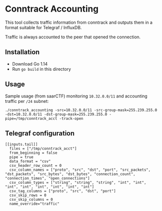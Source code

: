 Conntrack Accounting
====================

This tool collects traffic information from conntrack and outputs them in a format suitable for Telegraf / InfluxDB.

Traffic is always accounted to the peer that opened the connection.


Installation
------------
- Download Go 1.14
- Run `go build` in this directory


Usage
-----
Sample usage (from saarCTF) monitoring `10.32.0.0/11` and accounting traffic per `/24` subnet:

`./conntrack_accounting -src=10.32.0.0/11 -src-group-mask=255.239.255.0 -dst=10.32.0.0/11 -dst-group-mask=255.239.255.0 -pipe=/tmp/conntrack_acct -track-open`


Telegraf configuration
----------------------
```
[[inputs.tail]]
  files = ["/tmp/conntrack_acct"]
  from_beginning = false
  pipe = true
  data_format = "csv"
  csv_header_row_count = 0
  csv_column_names = ["proto", "src", "dst", "port", "src_packets", "dst_packets", "src_bytes", "dst_bytes", "connection_count", "connection_times", "open_connections"]
  csv_column_types = ["string", "string", "string", "int", "int", "int", "int", "int", "int", "int", "int"]
  csv_tag_columns = ["proto", "src", "dst", "port"]
  csv_skip_rows = 0
  csv_skip_columns = 0
  name_override="traffic"
```